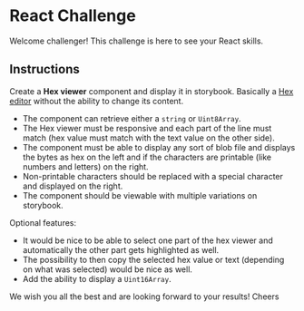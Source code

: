 # React Challenge

Welcome challenger!
This challenge is here to see your React skills.

## Instructions

Create a **Hex viewer** component and display it in storybook.
Basically a [Hex editor](https://en.wikipedia.org/wiki/Hex_editor) without the ability to change its content.

- The component can retrieve either a `string` or `Uint8Array`.
- The Hex viewer must be responsive and each part of the line must match (hex value must match with the text value on the other side).
- The component must be able to display any sort of blob file and displays the bytes as hex on the left and if the
  characters are printable (like numbers and letters) on the right.
- Non-printable characters should be replaced with a special character and displayed on the right.
- The component should be viewable with multiple variations on storybook.

Optional features:
- It would be nice to be able to select one part of the hex viewer and automatically the other part gets highlighted as well.
- The possibility to then copy the selected hex value or text (depending on what was selected) would be nice as well.
- Add the ability to display a `Uint16Array`.

We wish you all the best and are looking forward to your results!
Cheers
